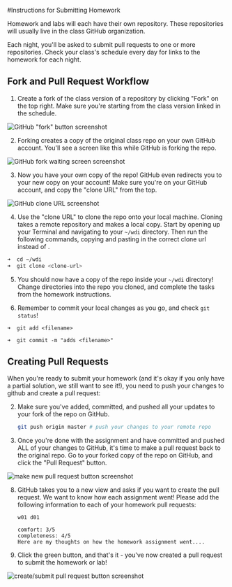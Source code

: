 #Instructions for Submitting Homework

Homework and labs will each have their own repository.  These repositories will usually live in the class GitHub organization.

Each night, you'll be asked to submit pull requests to one or more repositories.  Check your class's schedule every day for links to the homework for each night. 

## Fork and Pull Request Workflow


1. Create a fork of the class version of a repository by clicking "Fork" on the top right. Make sure you're starting from the class version linked in the schedule.

  ![GitHub "fork" button screenshot](https://cloud.githubusercontent.com/assets/7833470/10625501/b15a2bee-7758-11e5-8b12-2c84b785801b.png)

2. Forking creates a copy of the original class repo on your own GitHub account. You'll see a screen like this while GitHub is forking the repo. 

  ![GitHub fork waiting screen screenshot](https://cloud.githubusercontent.com/assets/7833470/10625502/b422f2e8-7758-11e5-8cf1-09ae4fd7d946.png)

3. Now you have your own copy of the repo! GitHub even redirects you to your new copy on your account! Make sure you're on your GitHub account, and copy the "clone URL" from the top.

  ![GitHub clone URL screenshot](https://cloud.githubusercontent.com/assets/3010270/13687431/17d1d2e6-e6d0-11e5-8a5f-9f1575f03aa9.png)

4. Use the "clone URL" to clone the repo onto your local machine.  Cloning takes a remote repository and makes a local copy.  Start by opening up your Terminal and navigating to your `~/wdi` directory. Then run the following commands, copying and pasting in the correct clone url instead of <clone-url>.  


  ```zsh
  ➜  cd ~/wdi
  ➜  git clone <clone-url>
  ```

5. You should now have a copy of the repo inside your `~/wdi` directory! Change directories into the repo you cloned, and complete the tasks from the homework instructions. 

1. Remember to commit your local changes as you go, and check `git status`!

  ```
  ➜  git add <filename>

  ➜  git commit -m "adds <filename>"
  ```


## Creating Pull Requests


When you're ready to submit your homework (and it's okay if you only have a partial solution, we still want to see it!), you need to push your changes to github and create a pull request:


2. Make sure you've added, committed, and pushed all your updates to your fork of the repo on GitHub. 

    ``` bash
    git push origin master # push your changes to your remote repo
    ```

7. Once you're done with the assignment and have committed and pushed ALL of your changes to GitHub, it's time to make a pull request back to the original repo. Go to your forked copy of the repo on GitHub, and click the "Pull Request" button.

  ![make new pull request button screenshot](https://cloud.githubusercontent.com/assets/3010270/13687969/7ed9d38c-e6d3-11e5-9510-ac0fbf1f22e9.png)

8. GitHub takes you to a new view and asks if you want to create the pull request. We want to know how each assignment went! Please add the following information to each of your homework pull requests:

	```
	w01 d01

	comfort: 3/5
	completeness: 4/5
	Here are my thoughts on how the homework assignment went....
	```


1. Click the green button, and that's it - you've now created a pull request to submit the homework or lab!

  ![create/submit pull request button screenshot](https://cloud.githubusercontent.com/assets/7833470/10625507/bc97d38a-7758-11e5-8fe9-e4846e06e454.png)

